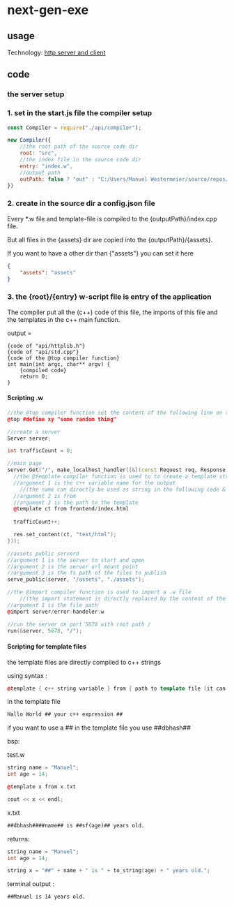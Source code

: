 # next-gen-exe

## usage

Technology: [http server and client](https://github.com/yhirose/cpp-httplib/blob/master/README.md)

## code

### the server setup

### 1. set in the start.js file the compiler setup

```js
const Compiler = require("./api/compiler");

new Compiler({
    //the root path of the source code dir
    root: "src",
    //the index file in the source code dir
    entry: "index.w",
    //output path
    outPath: false ? "out" : "C:/Users/Manuel Westermeier/source/repos/next-gen-exe/out"
})
```

### 2. create in the source dir a config.json file

Every *.w file and template-file is compiled to the {outputPath}/index.cpp file.

But all files in the {assets} dir are copied into the {outputPath}/{assets}.

If you want to have a other dir than {"assets"} you can set it here

```json
{
    "assets": "assets"
}
```

### 3. the {root}/{entry} w-script file is entry of the application

The compiler put all the (c++) code of this file, the imports of this file and the templates in the c++ main function.

output = 
```
{code of "api/httplib.h"}
{code of "api/std.cpp"}
{code of the @top compiler function}
int main(int argc, char** argv) {
    {compiled code}
    return 0;
}
```

#### Scripting .w

```cpp
//the @top compiler function set the content of the following line on top of the (c++) main function
@top #define xy "some random thing"

//create a server
Server server;

int trafficCount = 0;

//main page
server.Get("/", make_localhost_handler([&](const Request req, Response &res) {
  //the @template compiler function is used to to create a template string
  //argument 1 is the c++ variable name for the output 
    //(the name can directly be used as string in the following code & its verry performant)
  //argument 2 is from
  //argument 3 is the path to the template 
  @template ct from frontend/index.html
  
  trafficCount++;

  res.set_content(ct, "text/html");
}));

//assets public serverd
//argument 1 is the server to start and open
//argument 2 is the server url mount point
//argument 3 is the fs path of the files to publish
serve_public(server, "/assets", "./assets");

//the @import compiler function is used to import a .w file 
    //(the import statement is directly replaced by the content of the importcodefile)
//argument 1 is the file path
@import server/error-handeler.w

//run the server on port 5678 with root path /
run(&server, 5678, "/");
```

#### Scripting for template files

the template files are directly compiled to c++ strings

using syntax : 

```cpp
@template { c++ string variable } from { path to template file (it can have all extensions) }
```

in the template file

```txt
Hallo World ## your c++ expression ##
```

if you want to use a ## in the template file you use ##dbhash##

bsp:

test.w
```cpp
string name = "Manuel";
int age = 14;

@template x from x.txt

cout << x << endl;
```

x.txt
```txt
##dbhash####name## is ##sf(age)## years old.
```

returns:
```cpp
string name = "Manuel";
int age = 14;

string x = "##" + name + " is " + to_string(age) + " years old."; 
```

terminal output : 
```txt
##Manuel is 14 years old.
```